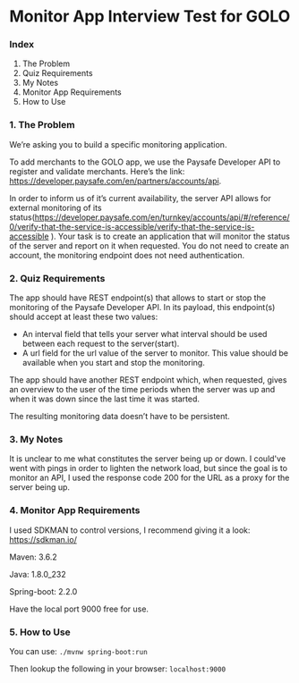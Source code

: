 # Monitor App Interview Test for GOLO

### Index
1. The Problem
2. Quiz Requirements
3. My Notes
4. Monitor App Requirements
5. How to Use

### 1. The Problem
We’re asking you to build a specific monitoring application.

To add merchants to the GOLO app, we use the Paysafe Developer API to register and validate merchants. Here’s the link: https://developer.paysafe.com/en/partners/accounts/api.

In order to inform us of it’s current availability, the server API allows for external monitoring of its status(https://developer.paysafe.com/en/turnkey/accounts/api/#/reference/0/verify-that-the-service-is-accessible/verify-that-the-service-is-accessible ). Your task is to create an application that will monitor the status of the server and report on it when requested. You do not need to create an account, the monitoring endpoint does not need authentication.

### 2. Quiz Requirements
The app should have REST endpoint(s) that allows to start or stop the monitoring of the Paysafe Developer API. In its payload, this endpoint(s) should accept at least these two values:
-	An interval field that tells your server what interval should be used between each request to the server(start).
-	A url field for the url value of the server to monitor. This value should be available when you start and stop the monitoring.

The app should have another REST endpoint which, when requested, gives an overview to the user of the time periods when the server was up and when it was down since the last time it was started.

The resulting monitoring data doesn’t have to be persistent.

### 3. My Notes
It is unclear to me what constitutes the server being up or down. I could've went with pings in order to lighten the network load, but since the goal is to monitor an API, I used the response code 200 for the URL as a proxy for the server being up.

### 4. Monitor App Requirements

I used SDKMAN to control versions, I recommend giving it a look: https://sdkman.io/

Maven: 3.6.2

Java: 1.8.0_232

Spring-boot: 2.2.0

Have the local port 9000 free for use.

### 5. How to Use

You can use:
`./mvnw spring-boot:run`

Then lookup the following in your browser:
`localhost:9000`
